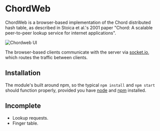 ChordWeb
========

ChordWeb is a browser-based implementation of the Chord distributed hash table,
as described in Stoica et al.'s 2001 paper "Chord: A scalable peer-to-peer
lookup service for internet applications".

![Chordweb UI](http://chrisko.github.com/chordweb/chordweb.png)

The browser-based clients communicate with the server via
[socket.io](http://socket.io/), which routes the traffic between clients.

Installation
------------

The module's built around npm, so the typical `npm install` and `npm start`
should function properly, provided you have [node](http://nodejs.org/) and
[npm](http://npmjs.org/) installed.

Incomplete
----------

* Lookup requests.
* Finger table.
